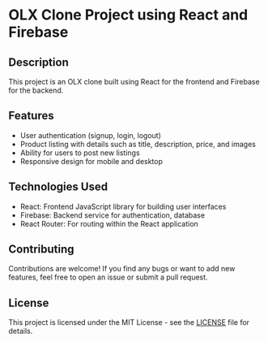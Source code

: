 # OLX Clone Project using React and Firebase

## Description
This project is an OLX clone built using React for the frontend and Firebase for the backend.

## Features
- User authentication (signup, login, logout)
- Product listing with details such as title, description, price, and images
- Ability for users to post new listings
- Responsive design for mobile and desktop

## Technologies Used
- React: Frontend JavaScript library for building user interfaces
- Firebase: Backend service for authentication, database
- React Router: For routing within the React application

## Contributing
Contributions are welcome! If you find any bugs or want to add new features, feel free to open an issue or submit a pull request.

## License
This project is licensed under the MIT License - see the [LICENSE](LICENSE) file for details.
